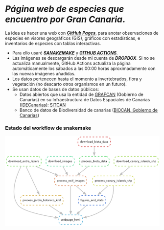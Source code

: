 # ***Página web de especies que encuentro por Gran Canaria***.

La idea es hacer una web con [***GitHub Pages***](https://pages.github.com/), para anotar observaciones de especies en visores geográficos (GIS), gráficos con estadísticas, e inventarios de especies con tablas interactivas.

* Para ello usaré [***SANAKEMAKE***](https://snakemake.readthedocs.io/en/stable/) y [***GITHUB ACTIONS***](https://github.com/features/actions).
* Las imágenes se descargarán desde mi cuenta de ***DROPBOX***. Si no se actualiza manualmente, GitHub Actions actualiza la página automáticamente los sábados a las 00:00 horas aproximadamente con las nuevas imágenes añadidas.
* Los datos pertenecen hasta el momento a invertebrados, flora y vegetación (no descarto otros organismos en un futuro). 
* Se usan datos de bases de datos públicos:
    * Datos abiertos que usa la entidad de [GRAFCAN](https://www.grafcan.es/) (Gobierno de Canarias) en su Infraestructura de Datos Espaciales de Canarias ([IDECanarias](https://www.idecanarias.es/)): [SITCAN](https://opendata.sitcan.es/)
    * Banco de datos de Biodiversidad de canarias ([BIOCAN, Gobierno de Canarias](https://www.biodiversidadcanarias.es/))

### **Estado del workflow de snakemake**

![](snakemake_workflow.png)
